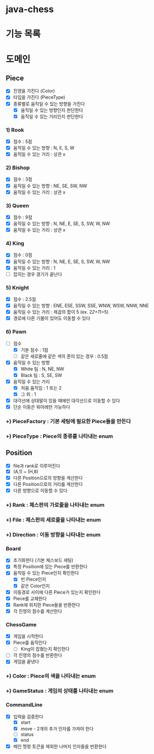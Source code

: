 # java-chess

# 기능 목록

# 도메인
## Piece
- [x] 진영을 가진다 (Color)
- [x] 타입을 가진다 (PieceType)
- [x] 종류별로 움직일 수 있는 방향을 가진다
  - [x] 움직일 수 있는 방향인지 판단한다
  - [x] 움직일 수 있는 거리인지 판단한다

### 1) Rook
- [x] 점수 : 5점
- [x] 움직일 수 있는 방향 : N, E, S, W
- [x] 움직일 수 있는 거리 : 상관 x

### 2) Bishop
- [x] 점수 : 3점
- [x] 움직일 수 있는 방향 : NE, SE, SW, NW
- [x] 움직일 수 있는 거리 : 상관 x

### 3) Queen
- [x] 점수 : 9점
- [x] 움직일 수 있는 방향 : N, NE, E, SE, S, SW, W, NW
- [x] 움직일 수 있는 거리 : 상관 x

### 4) King
- [x] 점수 : 0점
- [x] 움직일 수 있는 방향 : N, NE, E, SE, S, SW, W, NW
- [x] 움직일 수 있는 거리 : 1
- [ ] 잡히는 경우 경기가 끝난다

### 5) Knight
- [x] 점수 : 2.5점
- [x] 움직일 수 있는 방향 : ENE, ESE, SSW, SSE, WNW, WSW, NNW, NNE
- [x] 움직일 수 있는 거리 : 제곱의 합이 5 (ex. 2*2+1*1=5)
- [x] 경로에 다른 기물이 있어도 이동할 수 있다

### 6) Pawn
- [ ] 점수
  - [x] 기본 점수 : 1점
  - [ ] 같은 세로줄에 같은 색의 폰이 있는 경우 : 0.5점
- [x] 움직일 수 있는 방향
  - [x] White 팀 : N, NE, NW
  - [x] Black 팀 : S, SE, SW
- [x] 움직일 수 있는 거리
  - [x] 처음 움직임 : 1 또는 2
  - [x] 그 외 : 1
- [x] 대각선에 상대말이 있을 때에만 대각선으로 이동할 수 있다
- [x] 단순 이동은 위아래만 가능하다

### +) PieceFactory : 기본 세팅에 필요한 Piece들을 만든다
### +) PieceType : Piece의 종류를 나타내는 enum

## Position
- [x] file과 rank로 이루어진다
- [x] (A,1) ~ (H,8)
- [x] 다른 Position으로의 방향을 계산한다
- [x] 다른 Position으로의 거리를 계산한다
- [x] 다른 방향으로 이동할 수 있다

### +) Rank : 체스판의 가로줄을 나타내는 enum
### +) File : 체스판의 세로줄을 나타내는 enum
### +) Direction : 이동 방향을 나타내는 enum

### Board
- [x] 초기화한다 (기본 체스보드 세팅)
- [x] 특정 Position에 있는 Piece를 반환한다
- [x] 움직일 수 있는 Piece인지 확인한다
  - [x] 빈 Piece인지
  - [x] 같은 Color인지
- [x] 이동경로 사이에 다른 Piece가 있는지 확인한다
- [x] Piece를 교체한다
- [x] Rank에 위치한 Piece들을 반환한다
- [x] 각 진영의 점수를 계산한다

### ChessGame
- [x] 게임을 시작한다
- [x] Piece를 움직인다
  - [ ] King이 잡혔는지 확인한다
- [ ] 각 진영의 점수를 반환한다
- [x] 게임을 끝낸다

### +) Color : Piece의 색을 나타내는 enum
### +) GameStatus : 게임의 상태를 나타내는 enum

### CommandLine
- [x] 입력을 검증한다
  - [x] start
  - [x] move - 2개의 추가 인자를 가져야 한다
  - [ ] status
  - [x] end
- [x] 메인 명령 토큰을 제외한 나머지 인자들을 반환한다
